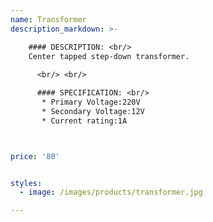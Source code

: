 ```yaml
---
name: Transformer
description_markdown: >-

    #### DESCRIPTION: <br/>
	Center tapped step-down transformer.
      
	  <br/> <br/>

      #### SPECIFICATION: <br/>
       * Primary Voltage:220V
       * Secondary Voltage:12V
       * Current rating:1A



price: '80'


styles:
  - image: /images/products/transformer.jpg

---
```

